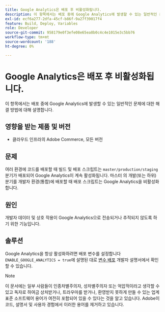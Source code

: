 ```yaml
---
title: Google Analytics은 배포 후 비활성화됩니다.
description: 이 항목에서는 배포 중에 Google Analytics에 발생할 수 있는 일반적인 문제에 대한 해결 방법에 대해 설명합니다.
exl-id: ecf6a277-2dfa-45cf-b86f-9a27f39017f4
feature: Build, Deploy, Variables
role: Developer
source-git-commit: 958179e0f3efe08e65ea8b0c4c4e1015e3c5bb76
workflow-type: tm+mt
source-wordcount: '188'
ht-degree: 0%

---
```


# Google Analytics은 배포 후 비활성화됩니다.

이 항목에서는 배포 중에 Google Analytics에 발생할 수 있는 일반적인 문제에 대한 해결 방법에 대해 설명합니다.

## 영향을 받는 제품 및 버전

* 클라우드 인프라의 Adobe Commerce, 모든 버전

## 문제

여러 환경에 코드를 배포할 때 빌드 및 배포 스크립트는 `master/production/staging` 분기가 배포되어 Google Analytics이 계속 활성화됩니다. 마스터 의 개발(또는 하위) 분기를 개발자 환경(통합)에 배포할 때 배포 스크립트는 Google Analytics을 비활성화합니다.

## 원인

개발자 데이터 및 상호 작용이 Google Analytics으로 전송되거나 추적되지 않도록 하기 위한 기능입니다.

## 솔루션

Google Analytics을 항상 활성화하려면 배포 변수를 설정합니다 `ENABLE_GOOGLE_ANALYTICS = true`에 설명된 대로 [변수 배포](https://devdocs.magento.com/guides/v2.3/cloud/env/variables-deploy.html#enable_google_analytics) 개발자 설명서에서 확인할 수 있습니다.

>[!NOTE]
>
>이 문서에는 일부 사람들이 인종차별주의자, 성차별주의자 또는 억압적이라고 생각할 수 있고 독자로 하여금 상처받거나, 트라우마를 받거나, 환영받지 못하게 만들 수 있는 업계 표준 소프트웨어 용어가 여전히 포함되어 있을 수 있다는 것을 알고 있습니다. Adobe이 코드, 설명서 및 사용자 경험에서 이러한 용어를 제거하고 있습니다.
